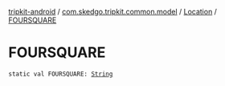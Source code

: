 [tripkit-android](../../index.md) / [com.skedgo.tripkit.common.model](../index.md) / [Location](index.md) / [FOURSQUARE](./-f-o-u-r-s-q-u-a-r-e.md)

# FOURSQUARE

`static val FOURSQUARE: `[`String`](https://kotlinlang.org/api/latest/jvm/stdlib/kotlin/-string/index.html)